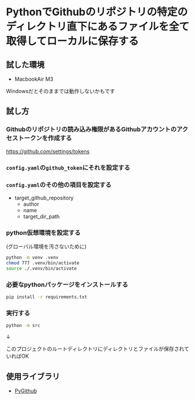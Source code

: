 # PythonでGithubのリポジトリの特定のディレクトリ直下にあるファイルを全て取得してローカルに保存する

## 試した環境
- MacbookAir M3

Windowsだとそのままでは動作しないかもです

## 試し方

### Githubのリポジトリの読み込み権限があるGithubアカウントのアクセストークンを作成する
https://github.com/settings/tokens

### `config.yaml`の`github_token`にそれを設定する

### `config.yaml`のその他の項目を設定する
- target_github_repository
  - author
  - name
  - target_dir_path

### python仮想環境を設定する
(グローバル環境を汚さないために)
```bash
python -m venv .venv
chmod 777 .venv/bin/activate
source ./.venv/bin/activate
```

### 必要なpythonパッケージをインストールする
```bash
pip install -r requirements.txt
```

### 実行する
```bash
python -m src
```
 ↓
 
このプロジェクトのルートディレクトリにディレクトリとファイルが保存されていればOK

## 使用ライブラリ
- [PyGithub](https://github.com/PyGithub/PyGithub)
